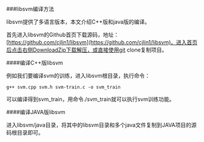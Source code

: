 ###libsvm编译方法

libsvm提供了多语言版本，本文介绍C++版和java版的编译。

首先进入libsvm的Github首页下载源码，地址：[https://github.com/cjlin1/libsvm](https://github.com/cjlin1/libsvm)。进入首页后点击右侧DownloadZip下载解压，或直接使用git clone复制项目。


####编译C++版libsvm

例如我们要编译svm的训练，进入libsvm根目录，执行命令：

    g++ svm.cpp svm.h svm-train.c -o svm_train

可以编译得到svm_train，用命令./svm_train就可以执行svm训练功能。


####编译JAVA版libsvm

进入libsvm/java目录，将其中的libsvm目录和多个java文件复制到JAVA项目的源码根目录即可。



